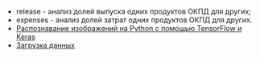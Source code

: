 - release - анализ долей выпуска одних продуктов ОКПД для других;
- expenses - анализ долей затрат одних продуктов ОКПД для других.  
- [Распознавание изображений на Python с помощью TensorFlow и Keras](https://evileg.com/ru/post/619/)
- [Загрузка данных](https://machinelearningmastery.com/how-to-load-large-datasets-from-directories-for-deep-learning-with-keras/)
